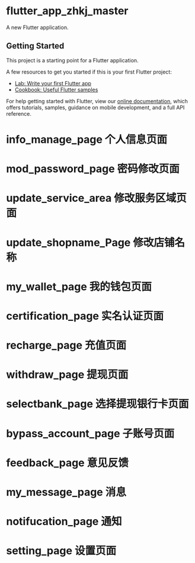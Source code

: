 # flutter_app_zhkj_master

A new Flutter application.

## Getting Started

This project is a starting point for a Flutter application.

A few resources to get you started if this is your first Flutter project:

- [Lab: Write your first Flutter app](https://flutter.dev/docs/get-started/codelab)
- [Cookbook: Useful Flutter samples](https://flutter.dev/docs/cookbook)

For help getting started with Flutter, view our
[online documentation](https://flutter.dev/docs), which offers tutorials,
samples, guidance on mobile development, and a full API reference.

# info_manage_page   个人信息页面
# mod_password_page  密码修改页面
# update_service_area 修改服务区域页面
# update_shopname_Page 修改店铺名称
# my_wallet_page 我的钱包页面
# certification_page 实名认证页面
# recharge_page 充值页面
# withdraw_page 提现页面
# selectbank_page 选择提现银行卡页面
# bypass_account_page 子账号页面
# feedback_page 意见反馈
# my_message_page 消息
# notifucation_page 通知

# setting_page 设置页面